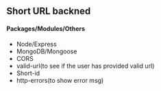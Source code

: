 ## Short URL backned

#### Packages/Modules/Others

- Node/Express
- MongoDB/Mongoose
- CORS
- valid-url(to see if the user has provided valid url)
- Short-id
- http-errors(to show error msg)
